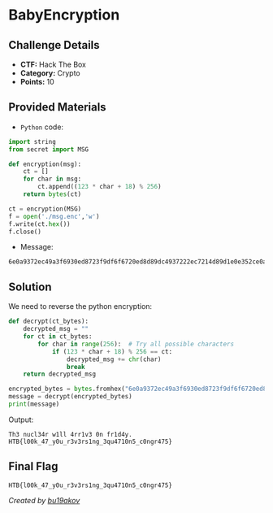 # BabyEncryption

## Challenge Details 

- **CTF:** Hack The Box
- **Category:** Crypto
- **Points:** 10

## Provided Materials

- `Python` code:

```py
import string
from secret import MSG

def encryption(msg):
    ct = []
    for char in msg:
        ct.append((123 * char + 18) % 256)
    return bytes(ct)

ct = encryption(MSG)
f = open('./msg.enc','w')
f.write(ct.hex())
f.close()
```
- Message:

```
6e0a9372ec49a3f6930ed8723f9df6f6720ed8d89dc4937222ec7214d89d1e0e352ce0aa6ec82bf622227bb70e7fb7352249b7d893c493d8539dec8fb7935d490e7f9d22ec89b7a322ec8fd80e7f8921
```

## Solution

We need to reverse the python encryption:

```py
def decrypt(ct_bytes):
    decrypted_msg = ""
    for ct in ct_bytes:
        for char in range(256):  # Try all possible characters
            if (123 * char + 18) % 256 == ct:
                decrypted_msg += chr(char)
                break
    return decrypted_msg

encrypted_bytes = bytes.fromhex("6e0a9372ec49a3f6930ed8723f9df6f6720ed8d89dc4937222ec7214d89d1e0e352ce0aa6ec82bf622227bb70e7fb7352249b7d893c493d8539dec8fb7935d490e7f9d22ec89b7a322ec8fd80e7f8921")
message = decrypt(encrypted_bytes)
print(message)
```

Output:

```
Th3 nucl34r w1ll 4rr1v3 0n fr1d4y.
HTB{l00k_47_y0u_r3v3rs1ng_3qu4710n5_c0ngr475}
```

## Final Flag

`HTB{l00k_47_y0u_r3v3rs1ng_3qu4710n5_c0ngr475}`

*Created by [bu19akov](https://github.com/bu19akov)*